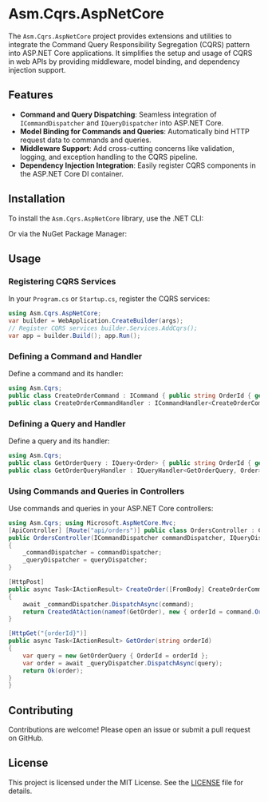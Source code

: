 # Asm.Cqrs.AspNetCore

The `Asm.Cqrs.AspNetCore` project provides extensions and utilities to integrate the Command Query Responsibility Segregation (CQRS) pattern into ASP.NET Core applications. It simplifies the setup and usage of CQRS in web APIs by providing middleware, model binding, and dependency injection support.

## Features

- **Command and Query Dispatching**: Seamless integration of `ICommandDispatcher` and `IQueryDispatcher` into ASP.NET Core.
- **Model Binding for Commands and Queries**: Automatically bind HTTP request data to commands and queries.
- **Middleware Support**: Add cross-cutting concerns like validation, logging, and exception handling to the CQRS pipeline.
- **Dependency Injection Integration**: Easily register CQRS components in the ASP.NET Core DI container.

## Installation

To install the `Asm.Cqrs.AspNetCore` library, use the .NET CLI:

Or via the NuGet Package Manager:


## Usage

### Registering CQRS Services

In your `Program.cs` or `Startup.cs`, register the CQRS services:

```csharp
using Asm.Cqrs.AspNetCore;
var builder = WebApplication.CreateBuilder(args);
// Register CQRS services builder.Services.AddCqrs();
var app = builder.Build(); app.Run();
```

### Defining a Command and Handler

Define a command and its handler:

```csharp
using Asm.Cqrs;
public class CreateOrderCommand : ICommand { public string OrderId { get; set; } public string CustomerName { get; set; } }
public class CreateOrderCommandHandler : ICommandHandler<CreateOrderCommand> { public Task HandleAsync(CreateOrderCommand command, CancellationToken cancellationToken) { // Handle the command logic here Console.WriteLine($"Order created for {command.CustomerName}"); return Task.CompletedTask; } }
```


### Defining a Query and Handler

Define a query and its handler:

```csharp
using Asm.Cqrs;
public class GetOrderQuery : IQuery<Order> { public string OrderId { get; set; } }
public class GetOrderQueryHandler : IQueryHandler<GetOrderQuery, Order> { public Task<Order> HandleAsync(GetOrderQuery query, CancellationToken cancellationToken) { // Handle the query logic here return Task.FromResult(new Order { OrderId = query.OrderId, CustomerName = "John Doe" }); } }
```

### Using Commands and Queries in Controllers

Use commands and queries in your ASP.NET Core controllers:

```csharp
using Asm.Cqrs; using Microsoft.AspNetCore.Mvc;
[ApiController] [Route("api/orders")] public class OrdersController : ControllerBase { private readonly ICommandDispatcher _commandDispatcher; private readonly IQueryDispatcher _queryDispatcher;
public OrdersController(ICommandDispatcher commandDispatcher, IQueryDispatcher queryDispatcher)
{
    _commandDispatcher = commandDispatcher;
    _queryDispatcher = queryDispatcher;
}

[HttpPost]
public async Task<IActionResult> CreateOrder([FromBody] CreateOrderCommand command)
{
    await _commandDispatcher.DispatchAsync(command);
    return CreatedAtAction(nameof(GetOrder), new { orderId = command.OrderId }, command);
}

[HttpGet("{orderId}")]
public async Task<IActionResult> GetOrder(string orderId)
{
    var query = new GetOrderQuery { OrderId = orderId };
    var order = await _queryDispatcher.DispatchAsync(query);
    return Ok(order);
}
}
```

## Contributing

Contributions are welcome! Please open an issue or submit a pull request on GitHub.

## License

This project is licensed under the MIT License. See the [LICENSE](LICENSE) file for details.
